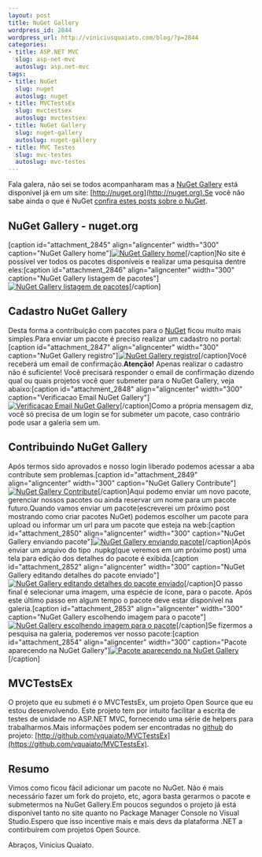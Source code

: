 ```yaml
--- 
layout: post
title: NuGet Gallery
wordpress_id: 2844
wordpress_url: http://viniciusquaiato.com/blog/?p=2844
categories: 
- title: ASP.NET MVC
  slug: asp-net-mvc
  autoslug: asp.net-mvc
tags: 
- title: NuGet
  slug: nuget
  autoslug: nuget
- title: MVCTestsEx
  slug: mvctestsex
  autoslug: mvctestsex
- title: NuGet Gallery
  slug: nuget-gallery
  autoslug: nuget-gallery
- title: MVC Testes
  slug: mvc-testes
  autoslug: mvc-testes
---
```

Fala galera, não sei se todos acompanharam mas a [NuGet Gallery](http://nuget.org) está disponível já em um site: [http://nuget.org](http://nuget.org).Se você não sabe ainda o que é NuGet [confira estes posts sobre o NuGet](http://viniciusquaiato.com/blog/tag/nuget/).

## NuGet Gallery - nuget.org
[caption id="attachment_2845" align="aligncenter" width="300" caption="NuGet Gallery home"][![NuGet Gallery home](http://viniciusquaiato.com/blog/wp-content/uploads/2011/01/NuGet-Gallery-home-300x223.png "NuGet Gallery home")](http://viniciusquaiato.com/blog/wp-content/uploads/2011/01/NuGet-Gallery-home.png)[/caption]No site é possível ver todos os pacotes disponíveis e realizar uma pesquisa dentre eles:[caption id="attachment_2846" align="aligncenter" width="300" caption="NuGet Gallery listagem de pacotes"][![NuGet Gallery listagem de pacotes](http://viniciusquaiato.com/blog/wp-content/uploads/2011/01/Listagem-pacotes-300x223.png "NuGet Gallery listagem de pacotes")](http://viniciusquaiato.com/blog/wp-content/uploads/2011/01/Listagem-pacotes.png)[/caption]

## Cadastro NuGet Gallery
Desta forma a contribuição com pacotes para o [NuGet](http://nuget.codeplex.com) ficou muito mais simples.Para enviar um pacote é preciso realizar um cadastro no portal:[caption id="attachment_2847" align="aligncenter" width="300" caption="NuGet Gallery registro"][![NuGet Gallery registro](http://viniciusquaiato.com/blog/wp-content/uploads/2011/01/NuGet-Gallery-registro-300x223.png "NuGet Gallery registro")](http://viniciusquaiato.com/blog/wp-content/uploads/2011/01/NuGet-Gallery-registro.png)[/caption]Você receberá um email de confirmação.**Atenção!** Apenas realizar o cadastro não é suficiente! Você precisará responder o email de confirmação dizendo qual ou quais projetos você quer submeter para o NuGet Gallery, veja abaixo:[caption id="attachment_2848" align="aligncenter" width="300" caption="Verificacao Email NuGet Gallery"][![Verificacao Email NuGet Gallery](http://viniciusquaiato.com/blog/wp-content/uploads/2011/01/Verificacao-Email-300x166.png "Verificacao Email NuGet Gallery")](http://viniciusquaiato.com/blog/wp-content/uploads/2011/01/Verificacao-Email.png)[/caption]Como a própria mensagem diz, você só precisa de um login se for submeter um pacote, caso contrário pode usar a galeria sem um.

## Contribuindo NuGet Gallery
Após termos sido aprovados e nosso login liberado podemos acessar a aba contribute sem problemas.[caption id="attachment_2849" align="aligncenter" width="300" caption="NuGet Gallery Contribute"][![NuGet Gallery Contribute](http://viniciusquaiato.com/blog/wp-content/uploads/2011/01/NuGet-Gallery-Contribute-300x208.png "NuGet Gallery Contribute")](http://viniciusquaiato.com/blog/wp-content/uploads/2011/01/NuGet-Gallery-Contribute.png)[/caption]Aqui podemo enviar um novo pacote, gerenciar nossos pacotes ou ainda reservar um nome para um pacote futuro.Quando vamos enviar um pacote(escreverei um próximo post mostrando como criar pacotes NuGet) podemos escolher um pacote para upload ou informar um url para um pacote que esteja na web:[caption id="attachment_2850" align="aligncenter" width="300" caption="NuGet Gallery enviando pacote"][![NuGet Gallery enviando pacote](http://viniciusquaiato.com/blog/wp-content/uploads/2011/01/NuGet-Gallery-enviando-pacote-300x208.png "NuGet Gallery enviando pacote")](http://viniciusquaiato.com/blog/wp-content/uploads/2011/01/NuGet-Gallery-enviando-pacote.png)[/caption]Após enviar um arquivo do tipo .nupkg(que veremos em um próximo post) uma tela para edição dos detalhes do pacote é exibida.[caption id="attachment_2852" align="aligncenter" width="300" caption="NuGet Gallery editando detalhes do pacote enviado"][![NuGet Gallery editando detalhes do pacote enviado](http://viniciusquaiato.com/blog/wp-content/uploads/2011/01/NuGet-Gallery-editando-detalhes-do-pacote-enviado-300x208.png "NuGet Gallery editando detalhes do pacote enviado")](http://viniciusquaiato.com/blog/wp-content/uploads/2011/01/NuGet-Gallery-editando-detalhes-do-pacote-enviado.png)[/caption]O passo final é selecionar uma imagem, uma espécie de ícone, para o pacote. Após este último passo em algum tempo o pacote deve estar disponível na galeria.[caption id="attachment_2853" align="aligncenter" width="300" caption="NuGet Gallery escolhendo imagem para o pacote"][![NuGet Gallery escolhendo imagem para o pacote](http://viniciusquaiato.com/blog/wp-content/uploads/2011/01/NuGet-Gallery-escolhendo-imagem-para-o-pacote-300x208.png "NuGet Gallery escolhendo imagem para o pacote")](http://viniciusquaiato.com/blog/wp-content/uploads/2011/01/NuGet-Gallery-escolhendo-imagem-para-o-pacote.png)[/caption]Se fizermos a pesquisa na galeria, poderemos ver nosso pacote:[caption id="attachment_2854" align="aligncenter" width="300" caption="Pacote aparecendo na NuGet Gallery"][![Pacote aparecendo na NuGet Gallery](http://viniciusquaiato.com/blog/wp-content/uploads/2011/01/Pacote-aparecendo-na-NuGet-Gallery-300x208.png "Pacote aparecendo na NuGet Gallery")](http://viniciusquaiato.com/blog/wp-content/uploads/2011/01/Pacote-aparecendo-na-NuGet-Gallery.png)[/caption]

## MVCTestsEx
O projeto que eu submeti é o MVCTestsEx, um projeto Open Source que eu estou desenvolvendo. Este projeto tem por intuito facilitar a escrita de testes de unidade no ASP.NET MVC, fornecendo uma série de helpers para trabalharmos.Mais informações podem ser encontradas no [github](http://github.com) do projeto: [http://github.com/vquaiato/MVCTestsEx](https://github.com/vquaiato/MVCTestsEx).

## Resumo
Vimos como ficou fácil adicionar um pacote no NuGet. Não é mais necessário fazer um fork do projeto, etc, agora basta gerarmos o pacote e submetermos na NuGet Gallery.Em poucos segundos o projeto já está disponível tanto no site quanto no Package Manager Console no Visual Studio.Espero que isso incentive mais e mais devs da plataforma .NET a contirbuírem com projetos Open Source.

Abraços,
Vinicius Quaiato.
